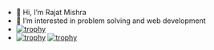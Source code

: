 - 👋 Hi, I’m Rajat Mishra
- 👀 I’m interested in problem solving and web development
- [![trophy](https://github-profile-trophy.vercel.app/?username=rajat-mish&theme=gruvbox&no-frame=true&no-bg=true&margin-w=10)](https://github.com/ryo-ma/github-profile-trophy)
- [![trophy](https://github-profile-trophy.vercel.app/?username=rajat-mish&theme=gruvbox&no-frame=true&no-bg=true&margin-w=10)](https://github.com/ryo-ma/github-profile-trophy)
[![trophy](https://github-profile-trophy.vercel.app/?username=rajat-mish&theme=dracula&margin-w=10)](https://github.com/ryo-ma/github-profile-trophy)




<!---
rajat-mish/rajat-mish is a ✨ special ✨ repository because its `README.md` (this file) appears on your GitHub profile.
You can click the Preview link to take a look at your changes.
--->

